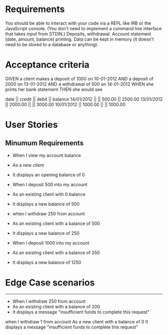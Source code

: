 # Requirements

You should be able to interact with your code via a REPL like IRB or the JavaScript console. (You don't need to implement a command line interface that takes input from STDIN.)
Deposits, withdrawal.
Account statement (date, amount, balance) printing.
Data can be kept in memory (it doesn't need to be stored to a database or anything).

# Acceptance criteria
GIVEN a client makes a deposit of 1000 on 10-01-2012
AND a deposit of 2000 on 13-01-2012
AND a withdrawal of 500 on 14-01-2012
WHEN she prints her bank statement
THEN she would see

date || credit || debit || balance
14/01/2012 || || 500.00 || 2500.00
13/01/2012 || 2000.00 || || 3000.00
10/01/2012 || 1000.00 || || 1000.00


# User Stories 

Minumum Requirements
--------------------

- When I view my account balance
- As a new client
- It displays an opening balance of 0

- When I deposit 500 into my account
- As an existing client with 0 balance
- It displays a new balance of 500

- when I withdraw 250 from account
- As an existing client with a balance of 500
- It displays a new balance of 250

- When I deposit 1000 into my account
- As an existing client with a balance of 250
- It displays a new balance of 1250

# Edge Case scenarios
---------------------

- When I withdraw 250 from account
- As an existing client with a balance of 200
- It displays a message "insufficient funds to complete this request"

when I withdraw 1 from account
As a new client with a balance of 0
It displays a message "insufficient funds to complete this request"